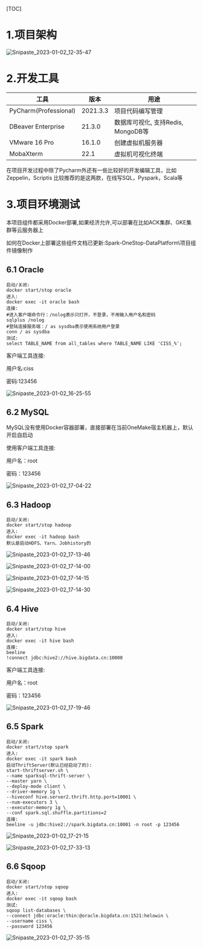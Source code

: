 [TOC]



# 1.项目架构

![Snipaste_2023-01-02_12-35-47](assets/Snipaste_2023-01-02_12-35-47.png)

# 2.开发工具

| 工具                  | 版本     | 用途                               |
| --------------------- | -------- | ---------------------------------- |
| PyCharm(Professional) | 2021.3.3 | 项目代码编写管理                   |
| DBeaver Enterprise    | 21.3.0   | 数据库可视化, 支持Redis, MongoDB等 |
| VMware 16 Pro         | 16.1.0   | 创建虚拟机服务器                   |
| MobaXterm             | 22.1     | 虚拟机可视化终端                   |

在项目开发过程中除了Pycharm外还有一些比较好的开发编辑工具，比如Zeppelin，Scriptis 比较推荐的是这两款，在线写SQL，Pyspark，Scala等

# 3.项目环境测试

本项目组件都采用Docker部署,如果经济允许,可以部署在比如ACK集群、GKE集群等云服务器上

如何在Docker上部署这些组件文档已更新:Spark-OneStop-DataPlatform\项目组件镜像制作

## **6.1 Oracle**

```shell
启动/关闭:
docker start/stop oracle
进入:
docker exec -it oracle bash
连接:
#进入客户端命令行：/nolog表示只打开，不登录，不用输入用户名和密码
sqlplus /nolog
#登陆连接服务端：/ as sysdba表示使用系统用户登录
conn / as sysdba
测试:
select TABLE_NAME from all_tables where TABLE_NAME LIKE 'CISS_%';
```

客户端工具连接:

用户名:ciss

密码:123456

![Snipaste_2023-01-02_16-25-55](assets/Snipaste_2023-01-02_16-25-55.png)

## **6.2 MySQL**

MySQL没有使用Docker容器部署，直接部署在当前OneMake宿主机器上，默认开启自启动

使用客户端工具连接:

用户名：root

密码：123456

![Snipaste_2023-01-02_17-04-22](assets/Snipaste_2023-01-02_17-04-22.png)

## **6.3 Hadoop**

```shell
启动/关闭:
docker start/stop hadoop
进入:
docker exec -it hadoop bash
默认是启动HDFS、Yarn、Jobhistory的
```

![Snipaste_2023-01-02_17-13-46](assets/Snipaste_2023-01-02_17-13-46.png)

![Snipaste_2023-01-02_17-14-00](assets/Snipaste_2023-01-02_17-14-00.png)

![Snipaste_2023-01-02_17-14-15](assets/Snipaste_2023-01-02_17-14-15.png)

![Snipaste_2023-01-02_17-14-30](assets/Snipaste_2023-01-02_17-14-30.png)

## **6.4 Hive**

```shell
启动/关闭:
docker start/stop hive
进入:
docker exec -it hive bash
连接:
beeline
!connect jdbc:hive2://hive.bigdata.cn:10000
```

客户端工具连接:

用户名：root

密码：123456

![Snipaste_2023-01-02_17-19-46](assets/Snipaste_2023-01-02_17-19-46.png)

## **6.5 Spark**

```shell
启动/关闭:
docker start/stop spark
进入:
docker exec -it spark bash
启动ThriftServer(默认已经启动了的):
start-thriftserver.sh \
--name sparksql-thrift-server \
--master yarn \
--deploy-mode client \
--driver-memory 1g \
--hiveconf hive.server2.thrift.http.port=10001 \
--num-executors 3 \
--executor-memory 1g \
--conf spark.sql.shuffle.partitions=2
连接:
beeline -u jdbc:hive2://spark.bigdata.cn:10001 -n root -p 123456
```

![Snipaste_2023-01-02_17-21-15](assets/Snipaste_2023-01-02_17-21-15.png)

![Snipaste_2023-01-02_17-33-13](assets/Snipaste_2023-01-02_17-33-13.png)

## **6.6 Sqoop**

```shell
启动/关闭:
docker start/stop sqoop
进入:
docker exec -it sqoop bash
测试:
sqoop list-databases \
--connect jdbc:oracle:thin:@oracle.bigdata.cn:1521:helowin \
--username ciss \
--password 123456
```

![Snipaste_2023-01-02_17-35-15](assets/Snipaste_2023-01-02_17-35-15.png)